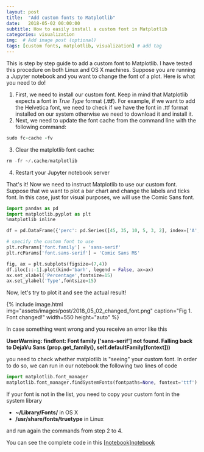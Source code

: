 ```yaml
---
layout: post
title:  "Add custom fonts to Matplotlib"
date:   2018-05-02 00:00:00
subtitle: How to easily install a custom font in Matplotlib
categories: visualization
img:  # Add image post (optional)
tags: [custom fonts, matplotlib, visualization] # add tag
---
```


This is step by step guide to add a custom font to Matplotlib. I have tested this procedure on both Linux and OS X machines.
Suppose you are running a Jupyter notebook and you want to change the font of a plot. Here is what you need to do! 

1. First, we need to install our custom font. Keep in mind that Matplotlib expects a font in *True Type* format (**.ttf**). For example, if we want to add the Helvetica font, we need to check if we have the font in .ttf format installed on our system otherwise we need to download it and install it.
2. Next, we need to update the font cache from the command line with the following command:
```ruby
sudo fc-cache -fv
```
3. Clear the matplotlib font cache:
```python
rm -fr ~/.cache/matplotlib
```
4. Restart your Jupyter notebook server

That's it! Now we need to instruct Matplotlib to use our custom font. Suppose that we want to plot a bar chart and change the labels and ticks font. In this case, just for visual purposes, we will use the Comic Sans font.

```python
import pandas as pd
import matplotlib.pyplot as plt
%matplotlib inline

df = pd.DataFrame({'perc': pd.Series([45, 35, 10, 5, 3, 2], index=['A', 'B', 'C','D','E','F'])})

# specify the custom font to use
plt.rcParams['font.family'] = 'sans-serif'
plt.rcParams['font.sans-serif'] = 'Comic Sans MS'

fig, ax = plt.subplots(figsize=(7,4))
df.iloc[::-1].plot(kind='barh', legend = False, ax=ax)
ax.set_xlabel('Percentage',fontsize=15)
ax.set_ylabel('Type',fontsize=15)
```

Now, let's try to plot it and see the actual result!

{% include image.html
   img="assets/images/post/2018_05_02_changed_font.png"
   caption="Fig 1. Font changed!"
   width=550
   height="auto"
%}

In case something went wrong and you receive an error like this

**UserWarning: findfont: Font family ['sans-serif'] not found. Falling back to DejaVu Sans (prop.get_family(), self.defaultFamily[fontext]))**

you need to check whether matplotlib is "seeing" your custom font. In order to do so, we can run in our notebook the following two lines of code
```python
import matplotlib.font_manager
matplotlib.font_manager.findSystemFonts(fontpaths=None, fontext='ttf')
```

If your font is not in the list, you need to copy your custom font in the system library
* **~/Library/Fonts/** in OS X
* **/usr/share/fonts/truetype** in Linux

and run again the commands from step 2 to 4.

You can see the complete code in this [[notebook]][notebook]


[notebook]: https://github.com/scentellegher/code_snippets/blob/master/matplotlib_font/Matplotlib_custom_font.ipynb